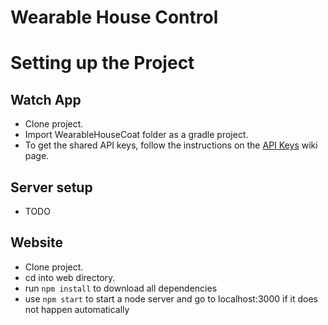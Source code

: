 # Wearable House Control

# Setting up the Project

## Watch App
* Clone project.
* Import WearableHouseCoat folder as a gradle project.
* To get the shared API keys, follow the instructions on the [API Keys](https://github.com/ratorx/wearable-house-coat/wiki/API-Keys) wiki page.

## Server setup
* TODO

## Website
* Clone project.
* cd into web directory.
* run `npm install` to download all dependencies
* use `npm start` to start a node server and go to localhost:3000 if it does not happen automatically
